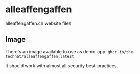# alleaffengaffen

alleaffengaffen.ch website files

## Image

There's an image available to use as demo-app: `ghcr.io/the-technat/alleaffengaffen:latest`

It should work with almost all security best-practices.